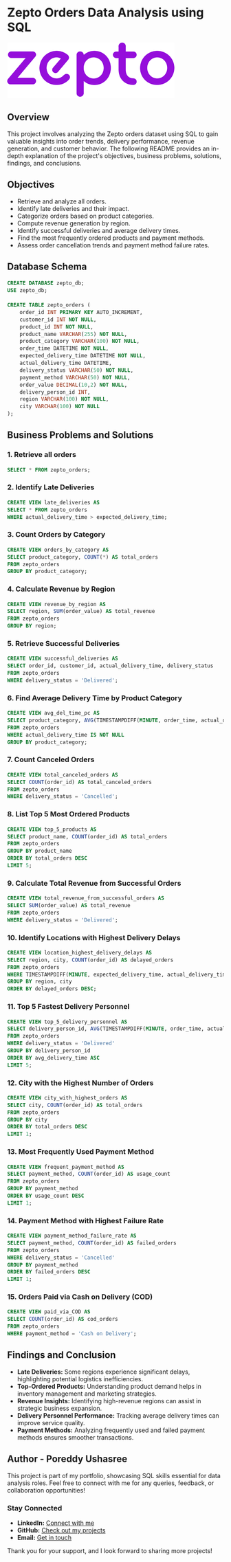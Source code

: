# Zepto Orders Data Analysis using SQL

![](https://github.com/PoreddyUshasree/Zepto_Sql_Project/blob/main/Zepto_logo.png)

## Overview
This project involves analyzing the Zepto orders dataset using SQL to gain valuable insights into order trends, delivery performance, revenue generation, and customer behavior. The following README provides an in-depth explanation of the project's objectives, business problems, solutions, findings, and conclusions.

## Objectives

- Retrieve and analyze all orders.
- Identify late deliveries and their impact.
- Categorize orders based on product categories.
- Compute revenue generation by region.
- Identify successful deliveries and average delivery times.
- Find the most frequently ordered products and payment methods.
- Assess order cancellation trends and payment method failure rates.

## Database Schema

```sql
CREATE DATABASE zepto_db;
USE zepto_db;

CREATE TABLE zepto_orders (
    order_id INT PRIMARY KEY AUTO_INCREMENT,
    customer_id INT NOT NULL,
    product_id INT NOT NULL,
    product_name VARCHAR(255) NOT NULL,
    product_category VARCHAR(100) NOT NULL,
    order_time DATETIME NOT NULL,
    expected_delivery_time DATETIME NOT NULL,
    actual_delivery_time DATETIME,
    delivery_status VARCHAR(50) NOT NULL,
    payment_method VARCHAR(50) NOT NULL,
    order_value DECIMAL(10,2) NOT NULL,
    delivery_person_id INT,
    region VARCHAR(100) NOT NULL,
    city VARCHAR(100) NOT NULL
);
```

## Business Problems and Solutions

### 1. Retrieve all orders
```sql
SELECT * FROM zepto_orders;
```

### 2. Identify Late Deliveries
```sql
CREATE VIEW late_deliveries AS
SELECT * FROM zepto_orders
WHERE actual_delivery_time > expected_delivery_time;
```

### 3. Count Orders by Category
```sql
CREATE VIEW orders_by_category AS
SELECT product_category, COUNT(*) AS total_orders
FROM zepto_orders
GROUP BY product_category;
```

### 4. Calculate Revenue by Region
```sql
CREATE VIEW revenue_by_region AS
SELECT region, SUM(order_value) AS total_revenue
FROM zepto_orders
GROUP BY region;
```

### 5. Retrieve Successful Deliveries
```sql
CREATE VIEW successful_deliveries AS
SELECT order_id, customer_id, actual_delivery_time, delivery_status
FROM zepto_orders
WHERE delivery_status = 'Delivered';
```

### 6. Find Average Delivery Time by Product Category
```sql
CREATE VIEW avg_del_time_pc AS
SELECT product_category, AVG(TIMESTAMPDIFF(MINUTE, order_time, actual_delivery_time)) AS avg_delivery_time
FROM zepto_orders
WHERE actual_delivery_time IS NOT NULL
GROUP BY product_category;
```

### 7. Count Canceled Orders
```sql
CREATE VIEW total_canceled_orders AS
SELECT COUNT(order_id) AS total_canceled_orders
FROM zepto_orders
WHERE delivery_status = 'Cancelled';
```

### 8. List Top 5 Most Ordered Products
```sql
CREATE VIEW top_5_products AS
SELECT product_name, COUNT(order_id) AS total_orders
FROM zepto_orders
GROUP BY product_name
ORDER BY total_orders DESC
LIMIT 5;
```

### 9. Calculate Total Revenue from Successful Orders
```sql
CREATE VIEW total_revenue_from_successful_orders AS
SELECT SUM(order_value) AS total_revenue
FROM zepto_orders
WHERE delivery_status = 'Delivered';
```

### 10. Identify Locations with Highest Delivery Delays
```sql
CREATE VIEW location_highest_delivery_delays AS
SELECT region, city, COUNT(order_id) AS delayed_orders
FROM zepto_orders
WHERE TIMESTAMPDIFF(MINUTE, expected_delivery_time, actual_delivery_time) > 15
GROUP BY region, city
ORDER BY delayed_orders DESC;
```

### 11. Top 5 Fastest Delivery Personnel
```sql
CREATE VIEW top_5_delivery_personnel AS
SELECT delivery_person_id, AVG(TIMESTAMPDIFF(MINUTE, order_time, actual_delivery_time)) AS avg_delivery_time
FROM zepto_orders
WHERE delivery_status = 'Delivered'
GROUP BY delivery_person_id
ORDER BY avg_delivery_time ASC
LIMIT 5;
```

### 12. City with the Highest Number of Orders
```sql
CREATE VIEW city_with_highest_orders AS
SELECT city, COUNT(order_id) AS total_orders
FROM zepto_orders
GROUP BY city
ORDER BY total_orders DESC
LIMIT 1;
```

### 13. Most Frequently Used Payment Method
```sql
CREATE VIEW frequent_payment_method AS
SELECT payment_method, COUNT(order_id) AS usage_count
FROM zepto_orders
GROUP BY payment_method
ORDER BY usage_count DESC
LIMIT 1;
```

### 14. Payment Method with Highest Failure Rate
```sql
CREATE VIEW payment_method_failure_rate AS
SELECT payment_method, COUNT(order_id) AS failed_orders
FROM zepto_orders
WHERE delivery_status = 'Cancelled'
GROUP BY payment_method
ORDER BY failed_orders DESC
LIMIT 1;
```

### 15. Orders Paid via Cash on Delivery (COD)
```sql
CREATE VIEW paid_via_COD AS
SELECT COUNT(order_id) AS cod_orders
FROM zepto_orders
WHERE payment_method = 'Cash on Delivery';
```

## Findings and Conclusion

- **Late Deliveries:** Some regions experience significant delays, highlighting potential logistics inefficiencies.
- **Top-Ordered Products:** Understanding product demand helps in inventory management and marketing strategies.
- **Revenue Insights:** Identifying high-revenue regions can assist in strategic business expansion.
- **Delivery Personnel Performance:** Tracking average delivery times can improve service quality.
- **Payment Methods:** Analyzing frequently used and failed payment methods ensures smoother transactions.

## Author - Poreddy Ushasree

This project is part of my portfolio, showcasing SQL skills essential for data analysis roles. Feel free to connect with me for any queries, feedback, or collaboration opportunities!

### Stay Connected

- **LinkedIn:** [Connect with me](https://www.linkedin.com)
- **GitHub:** [Check out my projects](https://github.com)
- **Email:** [Get in touch](mailto:example@example.com)

Thank you for your support, and I look forward to sharing more projects!

